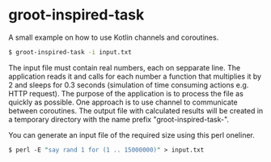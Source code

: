 # groot-inspired-task
A small example on how to use Kotlin channels and coroutines.
```bash
$ groot-inspired-task -i input.txt
```

The input file must contain real numbers, each on sepparate line. The application reads it and calls for each number a function that multiplies it by 2 and sleeps for 0.3 seconds (simulation of time consuming actions e.g. HTTP request). The purpose of the application is to process the file as quickly as possible. One approach is to use channel to communicate between coroutines. The output file with calculated results will be created in a temporary directory with the name prefix "groot-inspired-task-".

You can generate an input file of the required size using this perl oneliner.
```perl
$ perl -E "say rand 1 for (1 .. 15000000)" > input.txt
```
